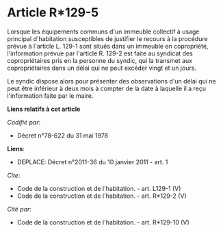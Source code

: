 # Article R*129-5

Lorsque les équipements communs d'un immeuble collectif à usage principal d'habitation susceptibles de justifier le recours à
la procédure prévue à l'article L. 129-1 sont situés dans un immeuble en copropriété, l'information prévue par l'article R.
129-2 est faite au syndicat des copropriétaires pris en la personne du syndic, qui la transmet aux copropriétaires dans un
délai qui ne peut excéder vingt et un jours. 

Le syndic dispose alors pour présenter des observations d'un délai qui ne peut être inférieur à deux mois à compter de la
date à laquelle il a reçu l'information faite par le maire.

**Liens relatifs à cet article**

_Codifié par_:

  - Décret n°78-622 du 31 mai 1978

**Liens**:

  - DEPLACE: Décret n°2011-36 du 10 janvier 2011 - art. 1

_Cite_:

  - Code de la construction et de l'habitation. - art. L129-1 (V)
  - Code de la construction et de l'habitation. - art. R*129-2 (V)

_Cité par_:

  - Code de la construction et de l'habitation. - art. R*129-10 (V)
